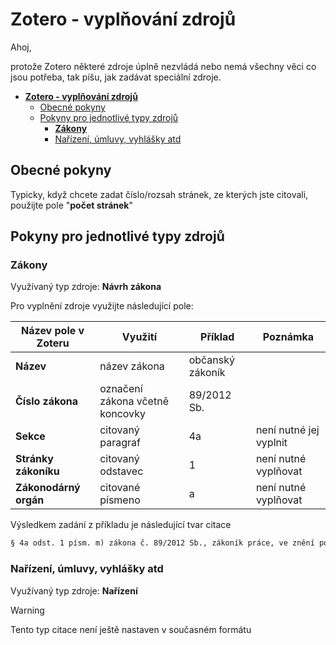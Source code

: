 # **Zotero - vyplňování zdrojů**

Ahoj,

protože Zotero některé zdroje úplně nezvládá nebo nemá všechny věci co jsou potřeba, tak píšu, jak zadávat speciální zdroje.

- [**Zotero - vyplňování zdrojů**](#zotero---vyplňování-zdrojů)
  - [Obecné pokyny](#obecné-pokyny)
  - [Pokyny pro jednotlivé typy zdrojů](#pokyny-pro-jednotlivé-typy-zdrojů)
    - [**Zákony**](#zákony)
    - [Nařízení, úmluvy, vyhlášky atd](#nařízení-úmluvy-vyhlášky-atd)

## Obecné pokyny

Typicky, když chcete zadat číslo/rozsah stránek, ze kterých jste citovali, použijte pole "**počet stránek**"

## Pokyny pro jednotlivé typy zdrojů

### **Zákony**

Využívaný typ zdroje: **Návrh zákona**

Pro vyplnění zdroje využijte následující pole:

| Název pole v Zoteru | Využití | Příklad | Poznámka |
|---------------------|---------|---------|----------|
| **Název** | název zákona| občanský zákoník | |
| **Číslo zákona** | označení zákona včetně koncovky | 89/2012 Sb. | |
| **Sekce** | citovaný paragraf  | 4a | není nutné jej vyplnit |
| **Stránky zákoníku** | citovaný odstavec | 1 | není nutné vyplňovat |
| **Zákonodárný orgán** | citované písmeno | a | není nutné vyplňovat |

Výsledkem zadání z příkladu je následující tvar citace

```txt
§ 4a odst. 1 písm. m) zákona č. 89/2012 Sb., zákoník práce, ve znění pozdějších předpisů.
```

### Nařízení, úmluvy, vyhlášky atd

Využívaný typ zdroje: **Nařízení**

> [!WARNING]
> Tento typ citace není ještě nastaven v současném formátu

<!-- Pro vyplnění zdroje využijte následující pole:

| Název pole v Zoteru | Využití | Příklad | Poznámka |
|---------------------|---------|---------|----------|
| **Název** | název zákona| občanský zákoník | |
| **Číslo zákona** | označení zákona včetně koncovky | 89/2012 Sb. | |
| **Sekce** | citovaný paragraf  | 4a | není nutné jej vyplnit |
| **Stránky zákoníku** | citovaný odstavec | 1 | není nutné vyplňovat |
| **Zákonodárný orgán** | citované písmeno | a | není nutné vyplňovat |

Výsledkem zadání z příkladu je následující tvar citace

```txt
§ 4a odst. 1 písm. m) zákona č. 89/2012 Sb., zákoník práce, ve znění pozdějších předpisů.
``` 

Je potřeba vyplnit následovně

**Název zákona:** o čem to je - o statistice železniční dopravy

**Zákoník:** formát věci - nařízení, úmluva...

**Kódové číslo:** kdo to vydal ve formátu, jak je v názvu - Evropského parlamentu a Rady (EU)

**Číslo zákona:** sedí na číslo dokumentu - 2018/643

**Historie:** pokud obsahuje v názvu, tak napsat formát data - 18. dubna 2018

**Krátký název:** jiný vzhled formátu věci - nařízení

Následně jsou 3 varianty, jak bude vypadat citace:

Pokud je vyplněno pole Historie, použije se formát obsahující "ze dne" tedy např.

*Nařízení Evropského parlamentu a Rady (EU) 2018/643 ze dne 18. dubna 2018 o statistice železniční dopravy.*

Pokud je vyplněno pole Autor a pole Historie je prázdné, použije se formát obsahující "publikovaná pod č. "

*Úmluva Rady Evropy publikovaná pod č. 59/2016 Sb.m.s., o ochraně dětí proti sexuálnímu vykořisťování a pohlavnímu zneužívání.*

Pokud není vypněno ani jedno, použije se obecný formát:

*čl. 3 odst. 1 obecně závazné vyhlášky města Brna č. 11/2017, o nočním klidu*
-->